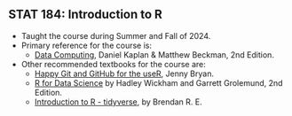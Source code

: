 ## STAT 184: Introduction to R
- Taught the course during Summer and Fall of 2024.
- Primary reference for the course is:
    * [Data Computing](https://dtkaplan.github.io/DataComputingEbook/), Daniel Kaplan & Matthew Beckman, 2nd Edition.
- Other recommended textbooks for the course are:
    * [Happy Git and GitHub for the useR](https://happygitwithr.com/), Jenny Bryan.
    * [R for Data Science](https://r4ds.hadley.nz/) by Hadley Wickham and Garrett Grolemund, 2nd Edition.
    * [Introduction to R - tidyverse](https://bookdown.org/ansellbr/WEHI_tidyR_course_book/), by Brendan R. E.
